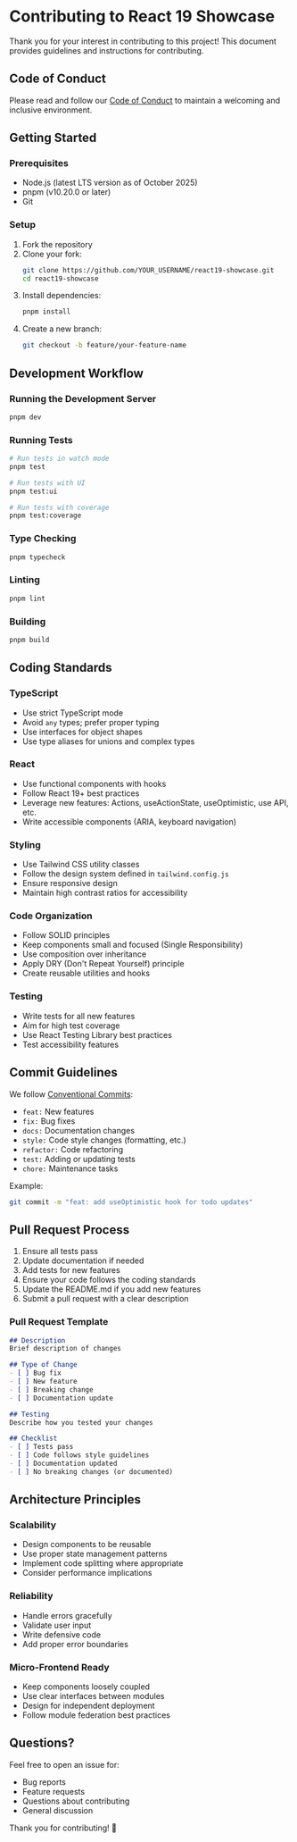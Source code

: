 # Contributing to React 19 Showcase

Thank you for your interest in contributing to this project! This document provides guidelines and instructions for contributing.

## Code of Conduct

Please read and follow our [Code of Conduct](CODE_OF_CONDUCT.md) to maintain a welcoming and inclusive environment.

## Getting Started

### Prerequisites

- Node.js (latest LTS version as of October 2025)
- pnpm (v10.20.0 or later)
- Git

### Setup

1. Fork the repository
2. Clone your fork:
   ```bash
   git clone https://github.com/YOUR_USERNAME/react19-showcase.git
   cd react19-showcase
   ```
3. Install dependencies:
   ```bash
   pnpm install
   ```
4. Create a new branch:
   ```bash
   git checkout -b feature/your-feature-name
   ```

## Development Workflow

### Running the Development Server

```bash
pnpm dev
```

### Running Tests

```bash
# Run tests in watch mode
pnpm test

# Run tests with UI
pnpm test:ui

# Run tests with coverage
pnpm test:coverage
```

### Type Checking

```bash
pnpm typecheck
```

### Linting

```bash
pnpm lint
```

### Building

```bash
pnpm build
```

## Coding Standards

### TypeScript

- Use strict TypeScript mode
- Avoid `any` types; prefer proper typing
- Use interfaces for object shapes
- Use type aliases for unions and complex types

### React

- Use functional components with hooks
- Follow React 19+ best practices
- Leverage new features: Actions, useActionState, useOptimistic, use API, etc.
- Write accessible components (ARIA, keyboard navigation)

### Styling

- Use Tailwind CSS utility classes
- Follow the design system defined in `tailwind.config.js`
- Ensure responsive design
- Maintain high contrast ratios for accessibility

### Code Organization

- Follow SOLID principles
- Keep components small and focused (Single Responsibility)
- Use composition over inheritance
- Apply DRY (Don't Repeat Yourself) principle
- Create reusable utilities and hooks

### Testing

- Write tests for all new features
- Aim for high test coverage
- Use React Testing Library best practices
- Test accessibility features

## Commit Guidelines

We follow [Conventional Commits](https://www.conventionalcommits.org/):

- `feat:` New features
- `fix:` Bug fixes
- `docs:` Documentation changes
- `style:` Code style changes (formatting, etc.)
- `refactor:` Code refactoring
- `test:` Adding or updating tests
- `chore:` Maintenance tasks

Example:
```bash
git commit -m "feat: add useOptimistic hook for todo updates"
```

## Pull Request Process

1. Ensure all tests pass
2. Update documentation if needed
3. Add tests for new features
4. Ensure your code follows the coding standards
5. Update the README.md if you add new features
6. Submit a pull request with a clear description

### Pull Request Template

```markdown
## Description
Brief description of changes

## Type of Change
- [ ] Bug fix
- [ ] New feature
- [ ] Breaking change
- [ ] Documentation update

## Testing
Describe how you tested your changes

## Checklist
- [ ] Tests pass
- [ ] Code follows style guidelines
- [ ] Documentation updated
- [ ] No breaking changes (or documented)
```

## Architecture Principles

### Scalability

- Design components to be reusable
- Use proper state management patterns
- Implement code splitting where appropriate
- Consider performance implications

### Reliability

- Handle errors gracefully
- Validate user input
- Write defensive code
- Add proper error boundaries

### Micro-Frontend Ready

- Keep components loosely coupled
- Use clear interfaces between modules
- Design for independent deployment
- Follow module federation best practices

## Questions?

Feel free to open an issue for:
- Bug reports
- Feature requests
- Questions about contributing
- General discussion

Thank you for contributing! 🎉
